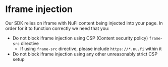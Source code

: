 # Iframe injection

Our SDK relies on iframe with NuFi content being injected into
your page. In order for it to function correctly we need that you:

- Do not block iframe injection using CSP (Content security policy) `frame-src` directive
  - If using `frame-src` directive, please include `https://*.nu.fi` within it
- Do not block iframe injection using any other unreasonably strict CSP setup
